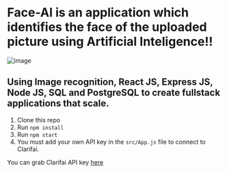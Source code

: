 # Face-AI is an application which identifies the face of the uploaded picture using Artificial Inteligence!!

![image](https://user-images.githubusercontent.com/70115018/114407940-8c733380-9b6e-11eb-9676-318ea0ba6595.png)

## Using Image recognition, React JS, Express JS, Node JS, SQL and PostgreSQL to create fullstack applications that scale.

1. Clone this repo
2. Run `npm install`
3. Run `npm start`
4. You must add your own API key in the `src/App.js` file to connect to Clarifai.

You can grab Clarifai API key [here](https://www.clarifai.com/)
